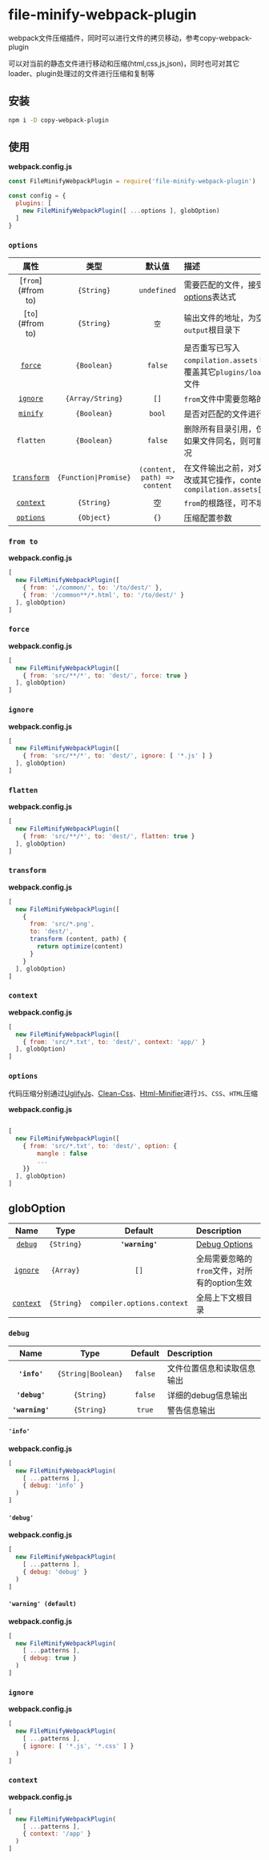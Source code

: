 # file-minify-webpack-plugin
webpack文件压缩插件，同时可以进行文件的拷贝移动，参考copy-webpack-plugin

可以对当前的静态文件进行移动和压缩(html,css,js,json)，同时也可对其它loader、plugin处理过的文件进行压缩和复制等

## 安装

```bash
npm i -D copy-webpack-plugin
```

## 使用

**webpack.config.js**
```js
const FileMinifyWebpackPlugin = require('file-minify-webpack-plugin')

const config = {
  plugins: [
    new FileMinifyWebpackPlugin([ ...options ], globOption)
  ]
}
```


### `options`


|属性|类型|默认值|描述|
|:--:|:--:|:-----:|:----------|
|[`from`](#from to)|`{String}`|`undefined`|需要匹配的文件，接受[minimatch options](https://github.com/isaacs/minimatch)表达式|
|[`to`](#from to)|`{String}`|`空`|输出文件的地址，为空默认输出到`output`根目录下|
|[`force`](#force)|`{Boolean}`|`false`|是否重写已写入 `compilation.assets` 中的文件，即覆盖其它`plugins/loaders`处理过的文件|
|[`ignore`](#ignore)|`{Array/String}`|`[]`|`from`文件中需要忽略的文件|
|[`minify`](#minify)|`{Boolean}`|`bool`|是否对匹配的文件进行压缩|
|`flatten`|`{Boolean}`|`false`|删除所有目录引用，仅复制文件名，如果文件同名，则可能出现覆盖的情况|
|[`transform`](#transform)|`{Function\|Promise}`|`(content, path) => content`|在文件输出之前，对文件内容进行修改或其它操作，content为`compilation.assets[xxx].source()`|
|[`context`](#context)|`{String}`| 空 |`from`的根路径，可不填|
|[`options`](#options)|`{Object}`|`{}`|压缩配置参数|

### `from to`

**webpack.config.js**
```js
[
  new FileMinifyWebpackPlugin([
    { from: ',/common/', to: '/to/dest/' },
    { from: '/common**/*.html', to: '/to/dest/' }
  ], globOption)
]
```

### `force`

**webpack.config.js**
```js
[
  new FileMinifyWebpackPlugin([
    { from: 'src/**/*', to: 'dest/', force: true }
  ], globOption)
]
```

### `ignore`

**webpack.config.js**
```js
[
  new FileMinifyWebpackPlugin([
    { from: 'src/**/*', to: 'dest/', ignore: [ '*.js' ] }
  ], globOption)
]
```

### `flatten`

**webpack.config.js**
```js
[
  new FileMinifyWebpackPlugin([
    { from: 'src/**/*', to: 'dest/', flatten: true }
  ], globOption)
]
```

### `transform`

**webpack.config.js**
```js
[
  new FileMinifyWebpackPlugin([
    {
      from: 'src/*.png',
      to: 'dest/',
      transform (content, path) {
        return optimize(content)
      }
    }
  ], globOption)
]
```

### `context`

**webpack.config.js**
```js
[
  new FileMinifyWebpackPlugin([
    { from: 'src/*.txt', to: 'dest/', context: 'app/' }
  ], globOption)
]
```


### `options`
代码压缩分别通过[UglifyJs](https://github.com/mishoo/UglifyJS2)、[Clean-Css](https://github.com/jakubpawlowicz/clean-css)、[Html-Minifier](https://github.com/kangax/html-minifier)进行`JS`、`CSS`、`HTML`压缩

**webpack.config.js**
```js

[
  new FileMinifyWebpackPlugin([
    { from: 'src/*.txt', to: 'dest/', option: {
        mangle : false
        ...
    }}
  ], globOption)
]
```

## globOption

|Name|Type|Default|Description|
|:--:|:--:|:-----:|:----------|
|[`debug`](#debug)|`{String}`|**`'warning'`**|[Debug Options](#debug)|
|[`ignore`](#ignore)|`{Array}`|`[]`|全局需要忽略的`from`文件，对所有的option生效|
|[`context`](#context)|`{String}`|`compiler.options.context`|全局上下文根目录|

### `debug`

|Name|Type|Default|Description|
|:--:|:--:|:-----:|:----------|
|**`'info'`**|`{String\|Boolean}`|`false`|文件位置信息和读取信息输出|
|**`'debug'`**|`{String}`|`false`|详细的debug信息输出|
|**`'warning'`**|`{String}`|`true`|警告信息输出|

#### `'info'`

**webpack.config.js**
```js
[
  new FileMinifyWebpackPlugin(
    [ ...patterns ],
    { debug: 'info' }
  )
]
```

#### `'debug'`

**webpack.config.js**
```js
[
  new FileMinifyWebpackPlugin(
    [ ...patterns ],
    { debug: 'debug' }
  )
]
```

#### `'warning' (default)`

**webpack.config.js**
```js
[
  new FileMinifyWebpackPlugin(
    [ ...patterns ],
    { debug: true }
  )
]
```

### `ignore`

**webpack.config.js**
```js
[
  new FileMinifyWebpackPlugin(
    [ ...patterns ],
    { ignore: [ '*.js', '*.css' ] }
  )
]
```

### `context`

**webpack.config.js**
```js
[
  new FileMinifyWebpackPlugin(
    [ ...patterns ],
    { context: '/app' }
  )
]
```

